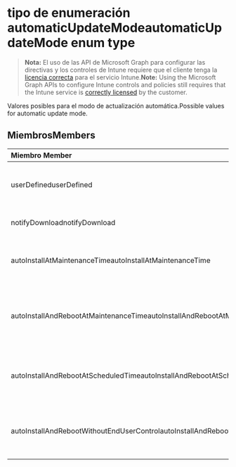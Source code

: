 # <a name="automaticupdatemode-enum-type"></a><span data-ttu-id="45d70-101">tipo de enumeración automaticUpdateMode</span><span class="sxs-lookup"><span data-stu-id="45d70-101">automaticUpdateMode enum type</span></span>

> <span data-ttu-id="45d70-102">**Nota:** El uso de las API de Microsoft Graph para configurar las directivas y los controles de Intune requiere que el cliente tenga la [licencia correcta](https://go.microsoft.com/fwlink/?linkid=839381) para el servicio Intune.</span><span class="sxs-lookup"><span data-stu-id="45d70-102">**Note:** Using the Microsoft Graph APIs to configure Intune controls and policies still requires that the Intune service is [correctly licensed](https://go.microsoft.com/fwlink/?linkid=839381) by the customer.</span></span>

<span data-ttu-id="45d70-103">Valores posibles para el modo de actualización automática.</span><span class="sxs-lookup"><span data-stu-id="45d70-103">Possible values for automatic update mode.</span></span>
## <a name="members"></a><span data-ttu-id="45d70-104">Miembros</span><span class="sxs-lookup"><span data-stu-id="45d70-104">Members</span></span>
|<span data-ttu-id="45d70-105">Miembro	</span><span class="sxs-lookup"><span data-stu-id="45d70-105">Member</span></span>|<span data-ttu-id="45d70-106">Valor</span><span class="sxs-lookup"><span data-stu-id="45d70-106">Value</span></span>|<span data-ttu-id="45d70-107">Descripción</span><span class="sxs-lookup"><span data-stu-id="45d70-107">Description</span></span>|
|:---|:---|:---|
|<span data-ttu-id="45d70-108">userDefined</span><span class="sxs-lookup"><span data-stu-id="45d70-108">userDefined</span></span>|<span data-ttu-id="45d70-109">0</span><span class="sxs-lookup"><span data-stu-id="45d70-109">0</span></span>|<span data-ttu-id="45d70-110">Definido por el usuario, valor predeterminado, sin intención.</span><span class="sxs-lookup"><span data-stu-id="45d70-110">User Defined, default value, no intent.</span></span>|
|<span data-ttu-id="45d70-111">notifyDownload</span><span class="sxs-lookup"><span data-stu-id="45d70-111">notifyDownload</span></span>|<span data-ttu-id="45d70-112">1</span><span class="sxs-lookup"><span data-stu-id="45d70-112">1</span></span>|<span data-ttu-id="45d70-113">Notificar al descargarlos.</span><span class="sxs-lookup"><span data-stu-id="45d70-113">Notify on download.</span></span>|
|<span data-ttu-id="45d70-114">autoInstallAtMaintenanceTime</span><span class="sxs-lookup"><span data-stu-id="45d70-114">autoInstallAtMaintenanceTime</span></span>|<span data-ttu-id="45d70-115">2</span><span class="sxs-lookup"><span data-stu-id="45d70-115">2</span></span>|<span data-ttu-id="45d70-116">Instalación automática en tiempo de mantenimiento.</span><span class="sxs-lookup"><span data-stu-id="45d70-116">Auto-install at maintenance time.</span></span>|
|<span data-ttu-id="45d70-117">autoInstallAndRebootAtMaintenanceTime</span><span class="sxs-lookup"><span data-stu-id="45d70-117">autoInstallAndRebootAtMaintenanceTime</span></span>|<span data-ttu-id="45d70-118">3</span><span class="sxs-lookup"><span data-stu-id="45d70-118">3</span></span>|<span data-ttu-id="45d70-119">La instalación automática y reinicie el equipo en el momento de mantenimiento.</span><span class="sxs-lookup"><span data-stu-id="45d70-119">Auto-install and reboot at maintenance time.</span></span>|
|<span data-ttu-id="45d70-120">autoInstallAndRebootAtScheduledTime</span><span class="sxs-lookup"><span data-stu-id="45d70-120">autoInstallAndRebootAtScheduledTime</span></span>|<span data-ttu-id="45d70-121">4</span><span class="sxs-lookup"><span data-stu-id="45d70-121">4</span></span>|<span data-ttu-id="45d70-122">La instalación automática y reinicie el equipo en la hora programada.</span><span class="sxs-lookup"><span data-stu-id="45d70-122">Auto-install and reboot at scheduled time.</span></span>|
|<span data-ttu-id="45d70-123">autoInstallAndRebootWithoutEndUserControl</span><span class="sxs-lookup"><span data-stu-id="45d70-123">autoInstallAndRebootWithoutEndUserControl</span></span>|<span data-ttu-id="45d70-124">5</span><span class="sxs-lookup"><span data-stu-id="45d70-124">5</span></span>|<span data-ttu-id="45d70-125">La instalación automática y reiniciar sin control de usuario final</span><span class="sxs-lookup"><span data-stu-id="45d70-125">Auto-install and restart without end-user control</span></span>|



